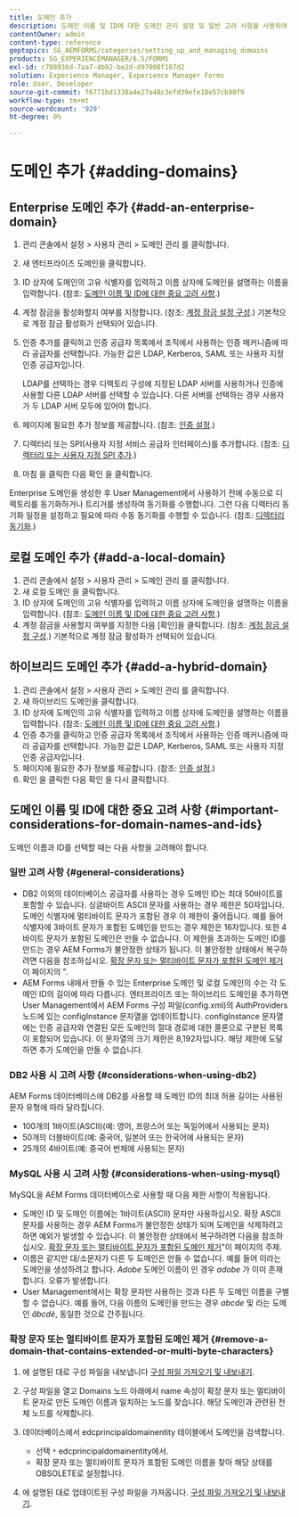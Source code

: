 ```yaml
---
title: 도메인 추가
description: 도메인 이름 및 ID에 대한 도메인 관리 설정 및 일반 고려 사항을 사용하여 엔터프라이즈, 로컬 또는 하이브리드 도메인을 추가하는 방법을 알아봅니다.
contentOwner: admin
content-type: reference
geptopics: SG_AEMFORMS/categories/setting_up_and_managing_domains
products: SG_EXPERIENCEMANAGER/6.5/FORMS
exl-id: c708936d-7aa7-4b92-be2d-d97008f187d2
solution: Experience Manager, Experience Manager Forms
role: User, Developer
source-git-commit: f6771bd1338a4e27a48c3efd39efe18e57cb98f9
workflow-type: tm+mt
source-wordcount: '929'
ht-degree: 0%

---
```


# 도메인 추가 {#adding-domains}

## Enterprise 도메인 추가 {#add-an-enterprise-domain}

1. 관리 콘솔에서 설정 > 사용자 관리 > 도메인 관리 를 클릭합니다.
1. 새 엔터프라이즈 도메인을 클릭합니다.
1. ID 상자에 도메인의 고유 식별자를 입력하고 이름 상자에 도메인을 설명하는 이름을 입력합니다. (참조: [도메인 이름 및 ID에 대한 중요 고려 사항](adding-domains.md#important-considerations-for-domain-names-and-ids).)
1. 계정 잠금을 활성화할지 여부를 지정합니다. (참조: [계정 잠금 설정 구성](/help/forms/using/admin-help/configure-account-locking-settings.md#configure-account-locking-settings).) 기본적으로 계정 잠금 활성화가 선택되어 있습니다.
1. 인증 추가를 클릭하고 인증 공급자 목록에서 조직에서 사용하는 인증 메커니즘에 따라 공급자를 선택합니다. 가능한 값은 LDAP, Kerberos, SAML 또는 사용자 지정 인증 공급자입니다.

   LDAP를 선택하는 경우 디렉토리 구성에 지정된 LDAP 서버를 사용하거나 인증에 사용할 다른 LDAP 서버를 선택할 수 있습니다. 다른 서버를 선택하는 경우 사용자가 두 LDAP 서버 모두에 있어야 합니다.

1. 페이지에 필요한 추가 정보를 제공합니다. (참조: [인증 설정](/help/forms/using/admin-help/configuring-authentication-providers.md#authentication-settings).)
1. 디렉터리 또는 SPI(사용자 지정 서비스 공급자 인터페이스)를 추가합니다. (참조: [디렉터리 또는 사용자 지정 SPI 추가](/help/forms/using/admin-help/configuring-directories.md#adding-directories-or-custom-spis).)
1. 마침 을 클릭한 다음 확인 을 클릭합니다.

Enterprise 도메인을 생성한 후 User Management에서 사용하기 전에 수동으로 디렉토리를 동기화하거나 트리거를 생성하여 동기화를 수행합니다. 그런 다음 디렉터리 동기화 일정을 설정하고 필요에 따라 수동 동기화를 수행할 수 있습니다. (참조: [디렉터리 동기화](/help/forms/using/admin-help/synchronizing-directories.md#synchronizing-directories).)

## 로컬 도메인 추가 {#add-a-local-domain}

1. 관리 콘솔에서 설정 > 사용자 관리 > 도메인 관리 를 클릭합니다.
1. 새 로컬 도메인 을 클릭합니다.
1. ID 상자에 도메인의 고유 식별자를 입력하고 이름 상자에 도메인을 설명하는 이름을 입력합니다. (참조: [도메인 이름 및 ID에 대한 중요 고려 사항](adding-domains.md#important-considerations-for-domain-names-and-ids).)
1. 계정 잠금을 사용할지 여부를 지정한 다음 [확인]을 클릭합니다. (참조: [계정 잠금 설정 구성](/help/forms/using/admin-help/configure-account-locking-settings.md#configure-account-locking-settings).) 기본적으로 계정 잠금 활성화가 선택되어 있습니다.

## 하이브리드 도메인 추가 {#add-a-hybrid-domain}

1. 관리 콘솔에서 설정 > 사용자 관리 > 도메인 관리 를 클릭합니다.
1. 새 하이브리드 도메인을 클릭합니다.
1. ID 상자에 도메인의 고유 식별자를 입력하고 이름 상자에 도메인을 설명하는 이름을 입력합니다. (참조: [도메인 이름 및 ID에 대한 중요 고려 사항](adding-domains.md#important-considerations-for-domain-names-and-ids).)
1. 인증 추가를 클릭하고 인증 공급자 목록에서 조직에서 사용하는 인증 메커니즘에 따라 공급자를 선택합니다. 가능한 값은 LDAP, Kerberos, SAML 또는 사용자 지정 인증 공급자입니다.
1. 페이지에 필요한 추가 정보를 제공합니다. (참조: [인증 설정](/help/forms/using/admin-help/configuring-authentication-providers.md#authentication-settings).)
1. 확인 을 클릭한 다음 확인 을 다시 클릭합니다.

## 도메인 이름 및 ID에 대한 중요 고려 사항 {#important-considerations-for-domain-names-and-ids}

도메인 이름과 ID를 선택할 때는 다음 사항을 고려해야 합니다.

### 일반 고려 사항 {#general-considerations}

* DB2 이외의 데이터베이스 공급자를 사용하는 경우 도메인 ID는 최대 50바이트를 포함할 수 있습니다. 싱글바이트 ASCII 문자를 사용하는 경우 제한은 50자입니다. 도메인 식별자에 멀티바이트 문자가 포함된 경우 이 제한이 줄어듭니다. 예를 들어 식별자에 3바이트 문자가 포함된 도메인을 만드는 경우 제한은 16자입니다. 또한 4바이트 문자가 포함된 도메인은 만들 수 없습니다. 이 제한을 초과하는 도메인 ID를 만드는 경우 AEM Forms가 불안정한 상태가 됩니다. 이 불안정한 상태에서 복구하려면 다음을 참조하십시오. [확장 문자 또는 멀티바이트 문자가 포함된 도메인 제거](adding-domains.md#remove-a-domain-that-contains-extended-or-multi-byte-characters)이 페이지의 &quot;.
* AEM Forms 내에서 만들 수 있는 Enterprise 도메인 및 로컬 도메인의 수는 각 도메인 ID의 길이에 따라 다릅니다. 엔터프라이즈 또는 하이브리드 도메인을 추가하면 User Management에서 AEM Forms 구성 파일(config.xml)의 AuthProviders 노드에 있는 configInstance 문자열을 업데이트합니다. configInstance 문자열에는 인증 공급자와 연결된 모든 도메인의 절대 경로에 대한 콜론으로 구분된 목록이 포함되어 있습니다. 이 문자열의 크기 제한은 8,192자입니다. 해당 제한에 도달하면 추가 도메인을 만들 수 없습니다.

### DB2 사용 시 고려 사항 {#considerations-when-using-db2}

AEM Forms 데이터베이스에 DB2를 사용할 때 도메인 ID의 최대 허용 길이는 사용된 문자 유형에 따라 달라집니다.

* 100개의 1바이트(ASCII)(예: 영어, 프랑스어 또는 독일어에서 사용되는 문자)
* 50개의 더블바이트(예: 중국어, 일본어 또는 한국어에 사용되는 문자)
* 25개의 4바이트(예: 중국어 번체에 사용되는 문자)

### MySQL 사용 시 고려 사항 {#considerations-when-using-mysql}

MySQL을 AEM Forms 데이터베이스로 사용할 때 다음 제한 사항이 적용됩니다.

* 도메인 ID 및 도메인 이름에는 1바이트(ASCII) 문자만 사용하십시오. 확장 ASCII 문자를 사용하는 경우 AEM Forms가 불안정한 상태가 되며 도메인을 삭제하려고 하면 예외가 발생할 수 있습니다. 이 불안정한 상태에서 복구하려면 다음을 참조하십시오. [확장 문자 또는 멀티바이트 문자가 포함된 도메인 제거](adding-domains.md#remove-a-domain-that-contains-extended-or-multi-byte-characters)&quot;이 페이지의 주제.
* 이름은 같지만 대/소문자가 다른 두 도메인은 만들 수 없습니다. 예를 들어 이라는 도메인을 생성하려고 합니다. *Adobe* 도메인 이름이 인 경우 *adobe* 가 이미 존재합니다. 오류가 발생합니다.
* User Management에서는 확장 문자만 사용하는 것과 다른 두 도메인 이름을 구별할 수 없습니다. 예를 들어, 다음 이름의 도메인을 만드는 경우 *abcde* 및 라는 도메인 *âbcdè*, 동일한 것으로 간주됩니다.

### 확장 문자 또는 멀티바이트 문자가 포함된 도메인 제거 {#remove-a-domain-that-contains-extended-or-multi-byte-characters}

1. 에 설명된 대로 구성 파일을 내보냅니다 [구성 파일 가져오기 및 내보내기](/help/forms/using/admin-help/importing-exporting-configuration-file.md#importing-and-exporting-the-configuration-file).
1. 구성 파일을 열고 Domains 노드 아래에서 name 속성이 확장 문자 또는 멀티바이트 문자로 만든 도메인 이름과 일치하는 노드를 찾습니다. 해당 도메인과 관련된 전체 노드를 삭제합니다.
1. 데이터베이스에서 edcprincipaldomainentity 테이블에서 도메인을 검색합니다.

   * 선택 `*` edcprincipaldomainentity에서.
   * 확장 문자 또는 멀티바이트 문자가 포함된 도메인 이름을 찾아 해당 상태를 OBSOLETE로 설정합니다.

1. 에 설명된 대로 업데이트된 구성 파일을 가져옵니다. [구성 파일 가져오기 및 내보내기](/help/forms/using/admin-help/importing-exporting-configuration-file.md#importing-and-exporting-the-configuration-file).
